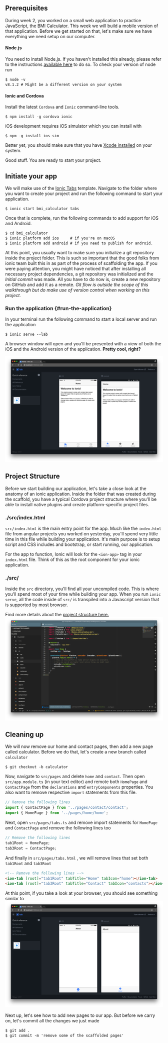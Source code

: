 ## Prerequisites

During week 2, you worked on a small web application to practice JavaScript, the BMI Calculator. This week we will build a mobile version of that application. Before we get started on that, let's make sure we have everything we need setup on our computer.

#### Node.js

You need to install Node.js. If you haven't installed this already, please refer to the instructions [available here](https://prepcouse.books.craftacademy.se/terminal/mac_osx.html) to do so. To check your version of node run

```
$ node -v
v8.1.2 # Might be a different version on your system
```

#### Ionic and Cordova

Install the latest `Cordova` and `Ionic` command-line tools.

```
$ npm install -g cordova ionic
```

iOS development requires iOS simulator which you can install with

```
$ npm -g install ios-sim
```

Better yet, you should make sure that you have [Xcode installed](https://developer.apple.com/xcode/download/) on your system.

Good stuff. You are ready to start your project.

## Initiate your app

We will make use of the [Ionic Tabs](https://github.com/driftyco/ionic-starter-tabs) template. Navigate to the folder where you want to create your project and run the following command to start your application.

```
$ ionic start bmi_calculator tabs
```

Once that is complete, run the following commands to add support for iOS and Android.

```
$ cd bmi_calculator
$ ionic platform add ios     # if you're on macOS
$ ionic platform add android # if you need to publish for android.
```

At this point, you usually want to make sure you initialize a git repository inside the project folder. This is such so important that the good folks from ionic team built this in as part of the process of scaffolding the app. If you were paying attention, you might have noticed that after installing all necessary project dependencies, a git repository was initialized and the _Initial commit_ was made. All you have to do now is, create a new repository on GitHub and add it as a remote. _Git flow is outside the scope of this walkthrough but do make use of version control when working on this project._

### Run the application {#run-the-application}

In your terminal run the following command to start a local server and run the application

```
$ ionic serve --lab
```

A browser window will open and you'll be presented with a view of both the iOS and the Android version of the application. **Pretty cool, right?**

![](/assets/angular/ionic-lab-bmi.png)

## Project Structure

Before we start building our application, let's take a close look at the anatomy of an ionic application. Inside the folder that was created during the scaffold, you have a typical Cordova project structure where you'll be able to install native plugins and create platform-specific project files.

### ./src/index.html

`src/index.html` is the main entry point for the app. Much like the `index.html` file from angular projects you worked on yesterday, you'll spend very little time in this file while building your application. It's main purpose is to setup script and CSS includes and bootstrap, or start running, our application.

For the app to function, Ionic will look for the `<ion-app>` tag in your `index.html` file. Think of this as the root component for your ionic application.

### ./src/

Inside the `src` directory, you'll find all your uncompiled code. This is where you'll spend most of your time while building your app. When you run `ionic serve`, all the code inside of `src/` is transpiled into a Javascript version that is supported by most browser. 

Find more details about the [project structure here.](https://ionicframework.com/docs//intro/tutorial/project-structure/) ![](/assets/angular/bmi-code-in-atom.png "BMI Calculator source code in Atom")

## Cleaning up

We will now remove our home and contact pages, then add a new page called calculator. Before we do that, let's create a new branch called `calculator`

```
$ git checkout -b calculator
```

Now, navigate to `src/pages` and delete `home` and `contact`. Then open `src/app.module.ts` \(in your text editor\) and remote both `HomePage` and `ContactPage` from the `declarations` and `entryComponents` properties. You also want to remove respective `import` statements from this file. 

```typescript
// Remove the following lines
import { ContactPage } from '../pages/contact/contact';
import { HomePage } from '../pages/home/home';
```

Next, open `src/pages/tabs.ts` and remove import statements for `HomePage` and `ContactPage` and remove the following lines too

```typescript
// Remove the following lines
tab1Root = HomePage;
tab3Root = ContactPage;
```

And finally in `src/pages/tabs.html` , we will remove lines that set both `tab1Root` and `tab3Root`

```html
<!-- Remove the following lines -->
<ion-tab [root]="tab1Root" tabTitle="Home" tabIcon="home"></ion-tab>
<ion-tab [root]="tab3Root" tabTitle="Contact" tabIcon="contacts"></ion-tab>
```

At this point, if you take a look at your browser, you should see something similar to![](/assets/angular/bmi-cleaned-app.png)

Next up, let's see how to add new pages to our app. But before we carry on, let's commit all the changes we just made

```shell
$ git add .
$ git commit -m 'remove some of the scaffolded pages'
```



